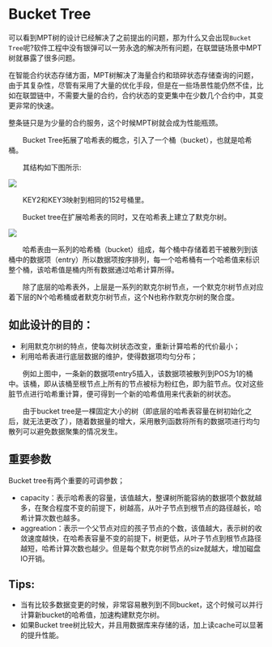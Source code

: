 # Bucket Tree

可以看到MPT树的设计已经解决了之前提出的问题，那为什么又会出现`Bucket Tree`呢?软件工程中没有银弹可以一劳永逸的解决所有问题，在联盟链场景中MPT树就暴露了很多问题。

在智能合约状态存储方面，MPT树解决了海量合约和琐碎状态存储查询的问题，由于其复杂性，尽管有采用了大量的优化手段，但是在一些场景性能仍然不佳，比如在联盟链中，不需要大量的合约，合约状态的变更集中在少数几个合约中，其变更非常的快速。

整条链只是为少量的合约服务，这个时候MPT树就会成为性能瓶颈。

&emsp;&emsp;Bucket Tree拓展了哈希表的概念，引入了一个桶（bucket），也就是哈希桶。

&emsp;&emsp;其结构如下图所示:

![](https://github.com/Ice-Storm/structure-and-interpretation-of-blockchain/blob/master/img/chapter_6/6_10.jpg?raw=true)

&emsp;&emsp;KEY2和KEY3映射到相同的152号桶里。

&emsp;&emsp;Bucket tree在扩展哈希表的同时，又在哈希表上建立了默克尔树。

![](https://github.com/Ice-Storm/structure-and-interpretation-of-blockchain/blob/master/img/chapter_6/6_11.jpg?raw=true)

&emsp;&emsp;哈希表由一系列的哈希桶（bucket）组成，每个桶中存储着若干被散列到该桶中的数据项（entry）所以数据项按序排列，每一个哈希桶有一个哈希值来标识整个桶，该哈希值是桶内所有数据通过哈希计算所得。

&emsp;&emsp;除了底层的哈希表外，上层是一系列的默克尔树节点，一个默克尔树节点对应着下层的N个哈希桶或者默克尔树节点，这个N也称作默克尔树的聚合度。

## 如此设计的目的：

* 利用默克尔树的特点，使每次树状态改变，重新计算哈希的代价最小；
* 利用哈希表进行底层数据的维护，使得数据项均匀分布；

&emsp;&emsp;例如上图中，一条新的数据项entry5插入，该数据项被散列到POS为1的桶中。该桶，即从该桶至根节点上所有的节点被标为粉红色，即为脏节点。仅对这些脏节点进行哈希重计算，便可得到一个新的哈希值用来代表新的树状态。

&emsp;&emsp;由于bucket tree是一棵固定大小的树（即底层的哈希表容量在树初始化之后，就无法更改了），随着数据量的增大，采用散列函数将所有的数据项进行均匀散列可以避免数据聚集的情况发生。

## 重要参数

Bucket tree有两个重要的可调参数；

- capacity：表示哈希表的容量，该值越大，整课树所能容纳的数据项个数就越多，在聚合程度不变的前提下，树越高，从叶子节点到根节点的路径越长，哈希计算次数也越多。
- aggreation：表示一个父节点对应的孩子节点的个数，该值越大，表示树的收敛速度越快，在哈希表容量不变的前提下，树更低，从叶子节点到根节点路径越短，哈希计算次数也越少。但是每个默克尔树节点的size就越大，增加磁盘IO开销。

## Tips:
- 当有比较多数据变更的时候，非常容易散列到不同bucket，这个时候可以并行计算新bucket的哈希值，加速构建默克尔树。
- 如果Bucket tree树比较大，并且用数据库来存储的话，加上读cache可以显著的提升性能。

